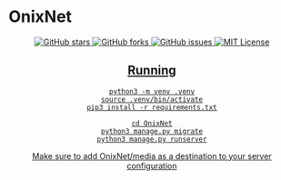 # OnixNet
<div align="center">
  <a href="https://github.com/ExoOnix/OnixNet">
    <img src="https://img.shields.io/github/stars/ExoOnix/OnixNet?style=for-the-badge" alt="GitHub stars" />
  </a>
  <a href="https://github.com/ExoOnix/OnixNet/fork">
    <img src="https://img.shields.io/github/forks/ExoOnix/OnixNet?style=for-the-badge" alt="GitHub forks" />
  </a>
  <a href="https://github.com/ExoOnix/OnixNet/issues">
    <img src="https://img.shields.io/github/issues/ExoOnix/OnixNet?style=for-the-badge" alt="GitHub issues" />
  </a>
<a href="https://opensource.org/license/mit">
  <img src="https://img.shields.io/badge/license-MIT-lightgrey.svg?style=for-the-badge" alt="MIT License" />
</
</div>




## Running

```
python3 -m venv .venv
source .venv/bin/activate
pip3 install -r requirements.txt

cd OnixNet
python3 manage.py migrate
python3 manage.py runserver
```

Make sure to add OnixNet/media as a destination to your server configuration

